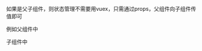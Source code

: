 如果是父子组件，则状态管理不需要用vuex，只需通过props，父组件向子组件传值即可


例如父组件中
<!-- <template>
    <div>
        <h2>{{counter}}</h2>
        <button @click="counter++"></button>
        <button @click="counter--"></button>
        <son :counter="counter"/> ：绑定，不能去掉，去掉之后传的是字符串，在这里传递的是变量，前面的counter是子组件的变量名，后面是父组件中传递的变量名
    </div>
</template> -->

<!-- <script>
import son from '/son.vue'
export default{
    components:{
        son
    },
    data(){
        return{
            counter:0
        }
    }
}
</script> -->

子组件中
<!-- <template>
    <div>
        <h2>{{counter}}</h2>
    </div>
</template>

<script>
export default{
    props:{
        counter:Number(传过来的值的类型)
    }
}
</script> -->